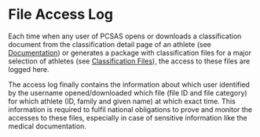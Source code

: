 # File Access Log

Each time when any user of PCSAS opens or downloads a classification document from the
classification detail page of an athlete (see [Documentation](athletes/classification.md#documentation)) or generates a package with classification
files for a major selection of athletes (see [Classification Files](reports/classification-files.md)), the access to these files are logged here.

The access log finally contains the information about which user identified by the username
opened/downloaded which file (file ID and file category) for which athlete (ID, family and given
name) at which exact time. This information is required to fulfil national obligations to prove and
monitor the accesses to these files, especially in case of sensitive information like the medical
documentation.